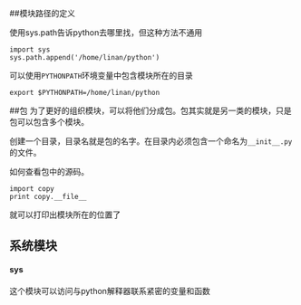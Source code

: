 ##模块路径的定义

使用sys.path告诉python去哪里找，但这种方法不通用

	import sys
	sys.path.append('/home/linan/python') 

可以使用`PYTHONPATH`环境变量中包含模块所在的目录

	export $PYTHONPATH=/home/linan/python

##包
为了更好的组织模块，可以将他们分成包。包其实就是另一类的模块，只是包可以包含多个模块。

创建一个目录，目录名就是包的名字。在目录内必须包含一个命名为`__init__.py`的文件。

如何查看包中的源码。

	import copy
	print copy.__file__

就可以打印出模块所在的位置了


系统模块
-

#### sys

这个模块可以访问与python解释器联系紧密的变量和函数